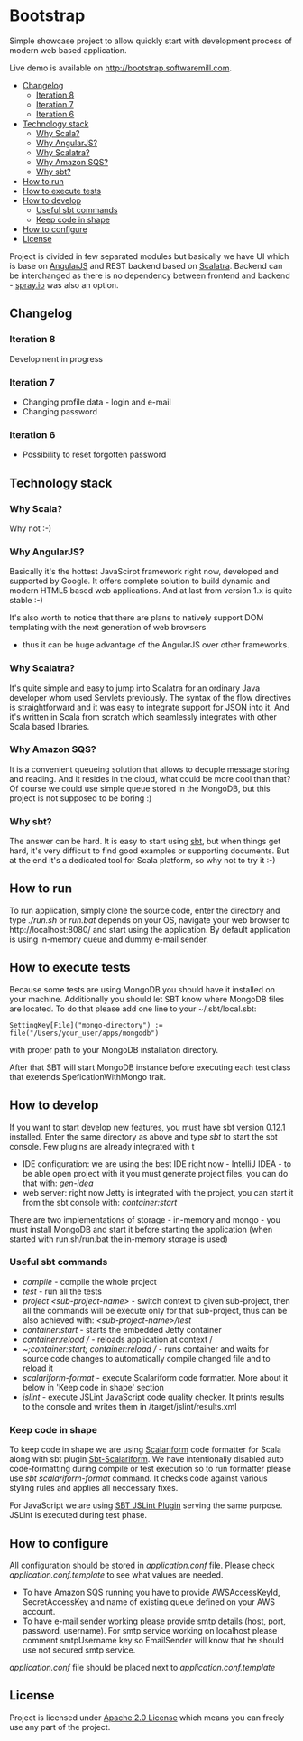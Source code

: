 # Bootstrap

Simple showcase project to allow quickly start with development process of modern web based application.

Live demo is available on http://bootstrap.softwaremill.com.

* [Changelog](#changelog)
    * [Iteration 8](#iteration-8)
    * [Iteration 7](#iteration-7)
    * [Iteration 6](#iteration-6)
* [Technology stack](#technology-stack)
    * [Why Scala?](#why-scala)
    * [Why AngularJS?](#why-angularjs)
    * [Why Scalatra?](#why-scalatra)
    * [Why Amazon SQS?](#why-amazon-sqs)
    * [Why sbt?](#why-sbt)
* [How to run](#how-to-run)
* [How to execute tests](#how-to-execute-tests)
* [How to develop](#how-to-develop)
    * [Useful sbt commands](#useful-sbt-commands)
    * [Keep code in shape](#keep-code-in-shape)
* [How to configure](#how-to-configure)   
* [License](#license)

Project is divided in few separated modules but basically we have UI which is base on [AngularJS](http://angularjs.org/)
and REST backend based on [Scalatra](http://www.scalatra.org/).
Backend can be interchanged as there is no dependency between frontend and backend - [spray.io](http://spray.io/) was also an option.

## Changelog

### Iteration 8
Development in progress

### Iteration 7
* Changing profile data - login and e-mail
* Changing password

### Iteration 6
* Possibility to reset forgotten password

## Technology stack

### Why Scala?

Why not :-)

### Why AngularJS?

Basically it's the hottest JavaScirpt framework right now, developed and supported by Google.
It offers complete solution to build dynamic and modern HTML5 based web applications.
And at last from version 1.x is quite stable :-)

It's also worth to notice that there are plans to natively support DOM templating with the next generation of web browsers
- thus it can be huge advantage of the AngularJS over other frameworks.

### Why Scalatra?

It's quite simple and easy to jump into Scalatra for an ordinary Java developer whom used Servlets previously.
The syntax of the flow directives is straightforward and it was easy to integrate support for JSON into it.
And it's written in Scala from scratch which seamlessly integrates with other Scala based libraries.

### Why Amazon SQS?

It is a convenient queueing solution that allows to decuple message storing and reading. And it resides in the cloud, 
what could be more cool than that? Of course we could use simple queue stored in the MongoDB, but this project is
not supposed to be boring :)

### Why sbt?

The answer can be hard. It is easy to start using [sbt](http://www.scala-sbt.org/), but when things get hard, it's very difficult to find good examples
or supporting documents. But at the end it's a dedicated tool for Scala platform, so why not to try it :-)

## How to run

To run application, simply clone the source code, enter the directory and type _./run.sh_ or _run.bat_ depends on your OS,
navigate your web browser to http://localhost:8080/ and start using the application. By default application is using in-memory
queue and dummy e-mail sender.

## How to execute tests

Because some tests are using MongoDB you should have it installed on your machine. Additionally you should
let SBT know where MongoDB files are located. To do that please add one line to your ~/.sbt/local.sbt:

    SettingKey[File]("mongo-directory") := file("/Users/your_user/apps/mongodb")

with proper path to your MongoDB installation directory.

After that SBT will start MongoDB instance before executing each test class that exetends SpeficationWithMongo trait.

## How to develop

If you want to start develop new features, you must have sbt version 0.12.1 installed. Enter the same directory as above and type _sbt_
to start the sbt console. Few plugins are already integrated with t

* IDE configuration: we are using the best IDE right now - IntelliJ IDEA - to be able open project with it you must generate project files, you can do that with: _gen-idea_
* web server: right now Jetty is integrated with the project, you can start it from the sbt console with: _container:start_

There are two implementations of storage - in-memory and mongo - you must install MongoDB and start it before starting the application (when started with run.sh/run.bat the in-memory storage is used)

### Useful sbt commands

* _compile_ - compile the whole project
* _test_ - run all the tests
* _project &lt;sub-project-name&gt;_ - switch context to given sub-project, then all the commands will be execute only for that sub-project, thus can be also achieved with: _&lt;sub-project-name&gt;/test_
* _container:start_ - starts the embedded Jetty container
* _container:reload /_ - reloads application at context /
* _~;container:start; container:reload /_ - runs container and waits for source code changes to automatically compile changed file and to reload it
* _scalariform-format_ - execute Scalariform code formatter. More about it below in 'Keep code in shape' section
* _jslint_ - execute JSLint JavaScript code quality checker. It prints results to the console and writes them in /target/jslint/results.xml

### Keep code in shape

To keep code in shape we are using [Scalariform](https://github.com/mdr/scalariform) code formatter for Scala along with sbt plugin [Sbt-Scalariform](https://github.com/sbt/sbt-scalariform). We have intentionally disabled auto code-formatting during compile or test execution so to run formatter please use _sbt scalariform-format_ command. It checks code against various styling rules and applies all neccessary fixes. 

For JavaScript we are using [SBT JSLint Plugin](https://github.com/philcali/sbt-jslint) serving the same purpose. JSLint is executed during test phase.

## How to configure

All configuration should be stored in _application.conf_ file. Please check _application.conf.template_ to see what values are needed.

* To have Amazon SQS running you have to provide AWSAccessKeyId, SecretAccessKey and name of existing queue defined on your AWS account.
* To have e-mail sender working please provide smtp details (host, port, password, username). For smtp service working on localhost please comment smtpUsername key so EmailSender will know that he should use not secured smtp service.

_application.conf_ file should be placed next to _application.conf.template_

## License

Project is licensed under [Apache 2.0 License](http://www.apache.org/licenses/LICENSE-2.0.html) which means you can freely use any part of the project.
